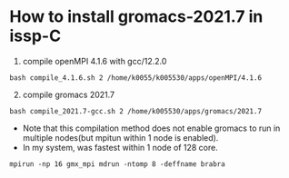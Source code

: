 # How to install gromacs-2021.7 in issp-C

1. compile openMPI 4.1.6 with gcc/12.2.0
```
bash compile_4.1.6.sh 2 /home/k0055/k005530/apps/openMPI/4.1.6 
```
2. compile gromacs 2021.7
```
bash compile_2021.7-gcc.sh 2 /home/k005530/apps/gromacs/2021.7
```

- Note that this compilation method does not enable gromacs to run in multiple nodes(but mpitun within 1 node is enabled).
- In my system, was fastest within 1 node of 128 core.  
```
mpirun -np 16 gmx_mpi mdrun -ntomp 8 -deffname brabra
```

